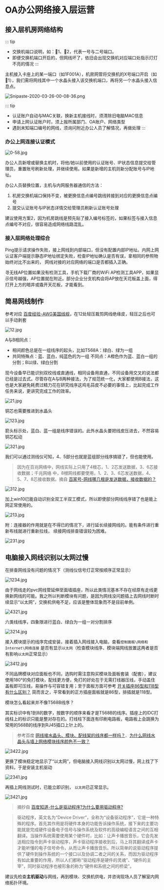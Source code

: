 # OA办公网络接入层运营

## 接入层机房网络结构

::: tip
* 交换机端口说明，如：🔺1、🔻2，代表一号与二号端口。
* 即便交换机端口开启的，但网线坏了，依旧会出现交换机对应端口处指示灯灯不亮的情况
:::

主机接入卡座上的某一端口（如1F001A），机房网管将交换机的X号端口开启（如🔺1），我们需将网线其中一个水晶头接入该交换机端口，再将另一个水晶头接入信息点。

![Snipaste-2020-03-26-00-08-36.png](https://i.loli.net/2020/12/09/c8udZ7RINGTyvWz.png)

::: tip
* 认证账户自动与MAC关联，换新主机接线时，须清除旧电脑MAC信息
* 申请上网认证账户时，须上报所属部门、OA账户、网络类型 
* 遇到未知端口编号的网线，须询问附近办公人员了解情况，再做处理
:::

### 办公上网连接认证模式

![0-58.jpg](https://i.loli.net/2020/12/09/Kpdkw4IbC9AyMVR.jpg)

办公人员新增或替换主机时，将他/她以前使用的认证账号、IP状态信息提交给管理员，重置账号刷新处理，并继续使用。如果是新增的主机则新分配账号与IP地址。

办公人员替换位置，主机与内网服务器通信的方法：
1. 机房交换机端口保持不变，被更换信息点编号跳线转接到对应的更换信息点编号
2. 提交认证账号与IP状态详情交给管理员刷新认证账号处理

建议使用方案2，因为机房跳线是预先贴了接入编号标签的，如果标签与接入信息点编号不对应，很容易造成网络线路混乱。

###  接入层网络处理综合

Ping提示请求操作失败，接上网线到内部端口，但没有配置内部IP地址。内网上网认证客户端提示静态IP地址绑定失败，检查IP地址确认是否有误，拿相同的参照物始终对比不出来的， 网线对接的对应网络的端口是否都插入正确。

寻无线AP位置如果没有检测工具，手机下载厂商的WiFi AP检测工具APP，如果显示信号越强，AP位置就在附近。部分企业分支机构会将AP放在天花板盖上面，得打开上方的暗井或撬开天花板，才能看到。


## 简易网线制作

参考对应 [百度经验-AWG美国线规](https://jingyan.baidu.com/article/f3e34a127b4f71b5ea65351f.html)，在12处轻压裁剪网线绝缘皮，轻压之后也可以手动剥套

![12.jpg](https://i.loli.net/2020/10/24/sz9Geno1E73TdbV.jpg)

A与B相同点：
* 相间颜色总是在一组线序的起头，比如T568A：绿白、绿为一组
* 共同特殊点：蓝、蓝白，纯蓝色的为一组
不同点：A橙色作为蓝、蓝白一组的分割；B以绿、绿白分割

现今设备早已能识别双绞线或直通线，相同设备用直通，不同设备用交叉的说法都已经是过去式。尽管存在A与B两种接法，为了规范统一化，大家都使用B接法，这也是大家避免耗费过精力花在研究线序这鸡毛蒜皮不必要的事情上，比起完成工作任务来说，更讲究完成工作的效率。

![21.jpg](https://i.loli.net/2020/10/24/EMFa4jQsYmqOBW3.jpg)

铜芯也需要推进到水晶头

![123.jpg](https://i.loli.net/2020/10/24/Pr7iUhdKGgpyloe.jpg)

箭头标示处，蓝白、蓝一组是线序错误的。此外水晶头要把线皮压进去，不然容易铜芯松动

![321.jpg](https://i.loli.net/2020/10/24/Rd179NhKCnpP6YF.jpg)

我们可以通过测线仪可知，4、5部分也就是蓝组部分线序搞错了，但也能使用。

> 因为在百兆网络中，网线实际上只用了4根芯，1、2芯发送数据，3、6芯接收数据；千兆网络
> 中，8根网线都要使用，1、2、3、6芯发送数据，4、5、7、8芯接收数据。摘自 [百家号-网线哪几根是发送数据，接收数据的？](https://baijiahao.baidu.com/s?id=1639209810989680957&wfr=spider&for=pc)

![312.jpg](https://i.loli.net/2020/10/24/i9wKbZcVkumYClx.jpg)

加上win10已能自动识别全双工半双工模式，所以即使部分网线线序错了也是能上网正常使用的。

![213.jpg](https://i.loli.net/2020/10/24/sjmW7rnGuyM49Ao.jpg)

附：连接器的作用就是在不得已的情况下，进行延长续接网线的。能有条件进行重新布线就进行重新拉线，
续接网线排查错误较为困难。

![231.jpg](https://i.loli.net/2020/10/24/ElmAx43Pk27SGDJ.jpg)

## 电脑接入网线识别以太网过慢

在排查网线没有问题的情况下（测线仪信号灯正常按顺序正常显示）

![1234.jpg](https://i.loli.net/2020/10/24/XdQWfenOTuyVjxq.jpg)

由于网线走的pvc网线管延伸至面墙插座，所以此类情况基本不存在经原有走线更换新网线的可能。我之所以判断模块有问题，是因为网线没问题插上去网线时断时续显示“以太网”，交换机供电不足，应该是整体现象而不是目前单例。

![4321.jpg](https://i.loli.net/2020/10/24/2sTX1FPNYeKLjRI.jpg)

六类线线序，四象限进行蓝白、绿白为一组一对分割排序

![3214.jpg](https://i.loli.net/2020/10/24/v4ucHsILhQKWf9i.jpg)

接入模块提示的线序完成安装，接着插入网线接入电脑，查看`控制面板\网络和 Internet\网络连接` 是否有显示`以太网`（检查模块线序、模块端网线放置这两者是否有影响`以太网`正常显示）

![3412.jpg](https://i.loli.net/2020/10/24/5Gxae1OhyWgIlU4.jpg)

不同品牌模块对应面板也不同，选购时需注意购买模块及面板套装（配套），建议使用180°的免打模块，配线更方便，免打的好处在于无需打线器压线，手动盖住盖板即可压线，易操作与可容错复用；至于面板方面可参考 [开关插座86型和118型有什么区别？](https://zhidao.baidu.com/question/1866521998991208427.html) 简而言之，平常看到的正方插座面板就是86型，排插就是118型。


模块怎么看起来并不像T568B线序？

其实标识中有1到8的数字，按数字的顺序来看才是T568B的线序。插座上的IDC打线柱上的标识只能是整对存在的。打线柱下面连有印刷电路板，电路板上会跳换为常用的568B的线序到RJ45插口上针上的。

> 参考百度 [网线接水晶头、模块、配线架的线序都一样吗？](https://baijiahao.baidu.com/s?id=1649719711094916964&wfr=spider&for=pc)、[为什么网线水晶头与墙上网络模块线序颜色不一致？](https://zhidao.baidu.com/question/1899870600761211580.html)

![3422.jpg](https://i.loli.net/2020/10/24/9m7rVLQlGiytRq8.jpg)

更换了模块稳定地显示了“以太网”，但电脑接入网线识别以太网过慢，网上找了下资料，于是安装主机驱动

![2341.jpg](https://i.loli.net/2020/10/24/Ihsn6WkCdiM8qQ1.jpg)

再插上网线测试时，已能立即识别， `以太网`已正常显示。

![3421.jpg](https://i.loli.net/2020/10/24/XArsRaWKDgoftQ3.jpg)


> 摘抄自 [百度知道-什么是驱动程序?为什么要用驱动程序?](https://zhidao.baidu.com/question/1881874183511974028.html) 

> 驱动程序，英文名为“Device Driver”，全称为“设备驱动程序”，它是一种特殊的程序。首先其作用是将硬件本身的功能告诉操作系统，接下来的主要功能就是完成硬件设备电子信号与操作系统及软件的高级编程语言之间的互相翻译。当操作系统需要使用某个硬件时，比如：让声卡播放音乐，它会先发送相应指令到声卡驱动程序，声卡驱动程序接收到后，马上将其翻译成声卡才能听懂的电子信号命令，从而让声卡播放音乐。所以简单的说驱动程序提供了硬件到操作系统的一个接口以及协调二者之间的关系，而因为驱动程序有如此重要的作用，所以人们都称“驱动程序是硬件的灵魂”、“硬件的主宰”，同时驱动程序也被形象的称为“硬件和系统之间的桥梁”。

建议先检查**主机驱动**与网线，再到模块、交换机供电，并咨询现场人员了解室内网络拓扑环境。
